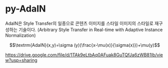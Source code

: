 # py-AdaIN
AdaIN은 Style Transfer의 일종으로 콘텐츠 이미지를 스타일 이미지의 스타일로 재구성하는 기술이다.
(Arbitrary Style Transfer in Real-time with Adaptive Instance Normalization)

$$\textrm{AdaIN}(x,y)=\sigma (y)(\frac{x-\mu(x)}{\sigma(x)})+\mu(y)$$



https://drive.google.com/file/d/1TAk9eLtbAq0AFuak8GuTQfJa6zWB81Ib/view?usp=sharing
